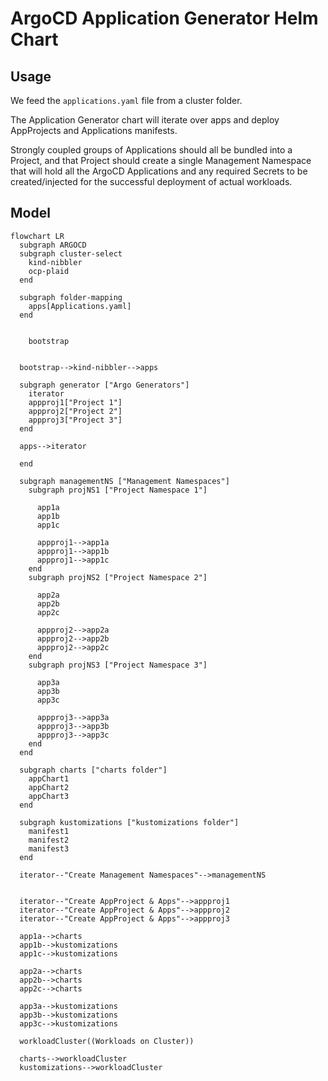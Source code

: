 # ArgoCD Application Generator Helm Chart

## Usage

We feed the `applications.yaml` file from a cluster folder.

The Application Generator chart will iterate over apps and deploy AppProjects and Applications manifests.

Strongly coupled groups of Applications should all be bundled into a Project, and that Project should create a single Management Namespace that will hold all the ArgoCD Applications and any required Secrets to be created/injected for the successful deployment of actual workloads.

## Model

```mermaid
flowchart LR
  subgraph ARGOCD
  subgraph cluster-select
    kind-nibbler
    ocp-plaid
  end

  subgraph folder-mapping
    apps[Applications.yaml]
  end


    bootstrap


  bootstrap-->kind-nibbler-->apps

  subgraph generator ["Argo Generators"]
    iterator
    appproj1["Project 1"]
    appproj2["Project 2"]
    appproj3["Project 3"]
  end

  apps-->iterator

  end

  subgraph managementNS ["Management Namespaces"]
    subgraph projNS1 ["Project Namespace 1"]

      app1a
      app1b
      app1c

      appproj1-->app1a
      appproj1-->app1b
      appproj1-->app1c
    end
    subgraph projNS2 ["Project Namespace 2"]

      app2a
      app2b
      app2c

      appproj2-->app2a
      appproj2-->app2b
      appproj2-->app2c
    end
    subgraph projNS3 ["Project Namespace 3"]

      app3a
      app3b
      app3c

      appproj3-->app3a
      appproj3-->app3b
      appproj3-->app3c
    end
  end

  subgraph charts ["charts folder"]
    appChart1
    appChart2
    appChart3
  end

  subgraph kustomizations ["kustomizations folder"]
    manifest1
    manifest2
    manifest3
  end

  iterator--"Create Management Namespaces"-->managementNS


  iterator--"Create AppProject & Apps"-->appproj1
  iterator--"Create AppProject & Apps"-->appproj2
  iterator--"Create AppProject & Apps"-->appproj3

  app1a-->charts
  app1b-->kustomizations
  app1c-->kustomizations

  app2a-->charts
  app2b-->charts
  app2c-->charts

  app3a-->kustomizations
  app3b-->kustomizations
  app3c-->kustomizations

  workloadCluster((Workloads on Cluster))

  charts-->workloadCluster
  kustomizations-->workloadCluster


```
